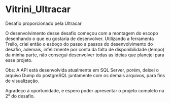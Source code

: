 # Vitrini_Ultracar
Desafio proporcionado pela Ultracar

O desenvolvimento desse desafio começou com a montagem do escopo desenhando o que eu gostaria de desenvolver. Utilizando a ferramenta Trello, criei então o esboço do passo a passos do desenvolvimento do desafio, ademais, infelizmente por conta da falta de disponibilidade (tempo) da minha parte, não consegui desenvolver todas as ideias que planejei para esse projeto.

Obs: A API está desenvolvida atualmente em SQL Server, porém, deixei o arquivo Dump do postgreSQL juntamente com os demais arquivos, para fins de visualização.

Agradeço à oportunidade, e espero poder apresentar o projeto completo na 2° do desafio.
